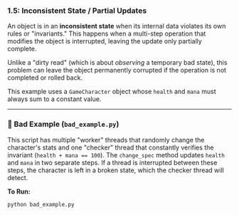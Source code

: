 ### 1.5: Inconsistent State / Partial Updates

An object is in an **inconsistent state** when its internal data violates its own rules or "invariants." This happens when a multi-step operation that modifies the object is interrupted, leaving the update only partially complete.

Unlike a "dirty read" (which is about *observing* a temporary bad state), this problem can leave the object permanently corrupted if the operation is not completed or rolled back.

This example uses a `GameCharacter` object whose `health` and `mana` must always sum to a constant value.

---

### 🔴 Bad Example (`bad_example.py`)

This script has multiple "worker" threads that randomly change the character's stats and one "checker" thread that constantly verifies the invariant (`health + mana == 100`). The `change_spec` method updates `health` and `mana` in two separate steps. If a thread is interrupted between these steps, the character is left in a broken state, which the checker thread will detect.

**To Run:**
```bash
python bad_example.py